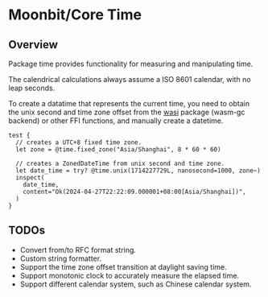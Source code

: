 # Moonbit/Core Time

## Overview

Package time provides functionality for measuring and manipulating time.

The calendrical calculations always assume a ISO 8601 calendar, with no leap seconds.

To create a datatime that represents the current time, you need to obtain the unix second and time zone offset from the [wasi](https://mooncakes.io/docs/#/peter-jerry-ye/wasi/) package (wasm-gc backend) or other FFI functions, and manually create a datetime.

```moonbit
test {
  // creates a UTC+8 fixed time zone.
  let zone = @time.fixed_zone("Asia/Shanghai", 8 * 60 * 60)

  // creates a ZonedDateTime from unix second and time zone.
  let date_time = try? @time.unix(1714227729L, nanosecond=1000, zone~)
  inspect(
    date_time,
    content="Ok(2024-04-27T22:22:09.000001+08:00[Asia/Shanghai])",
  )
}
```

## TODOs

- Convert from/to RFC format string.
- Custom string formatter.
- Support the time zone offset transition at daylight saving time.
- Support monotonic clock to accurately measure the elapsed time.
- Support different calendar system, such as Chinese calendar system.
